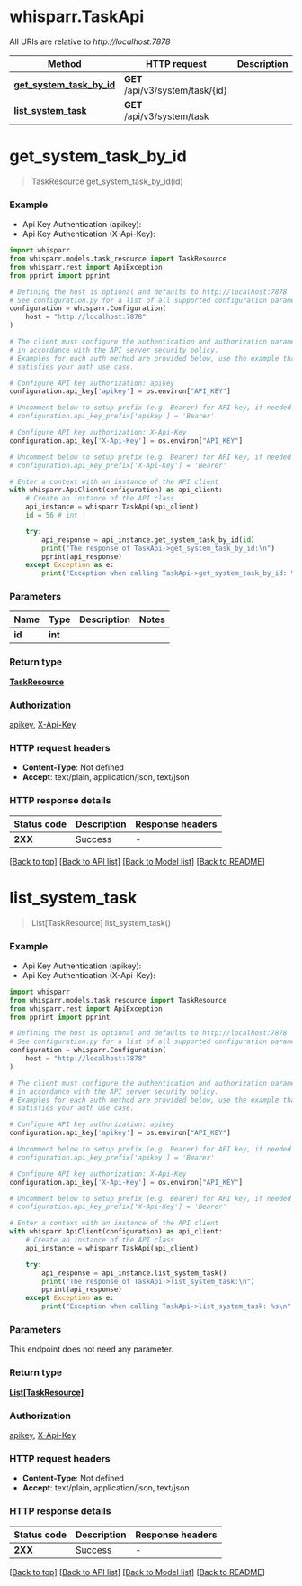 # whisparr.TaskApi

All URIs are relative to *http://localhost:7878*

Method | HTTP request | Description
------------- | ------------- | -------------
[**get_system_task_by_id**](TaskApi.md#get_system_task_by_id) | **GET** /api/v3/system/task/{id} | 
[**list_system_task**](TaskApi.md#list_system_task) | **GET** /api/v3/system/task | 


# **get_system_task_by_id**
> TaskResource get_system_task_by_id(id)



### Example

* Api Key Authentication (apikey):
* Api Key Authentication (X-Api-Key):

```python
import whisparr
from whisparr.models.task_resource import TaskResource
from whisparr.rest import ApiException
from pprint import pprint

# Defining the host is optional and defaults to http://localhost:7878
# See configuration.py for a list of all supported configuration parameters.
configuration = whisparr.Configuration(
    host = "http://localhost:7878"
)

# The client must configure the authentication and authorization parameters
# in accordance with the API server security policy.
# Examples for each auth method are provided below, use the example that
# satisfies your auth use case.

# Configure API key authorization: apikey
configuration.api_key['apikey'] = os.environ["API_KEY"]

# Uncomment below to setup prefix (e.g. Bearer) for API key, if needed
# configuration.api_key_prefix['apikey'] = 'Bearer'

# Configure API key authorization: X-Api-Key
configuration.api_key['X-Api-Key'] = os.environ["API_KEY"]

# Uncomment below to setup prefix (e.g. Bearer) for API key, if needed
# configuration.api_key_prefix['X-Api-Key'] = 'Bearer'

# Enter a context with an instance of the API client
with whisparr.ApiClient(configuration) as api_client:
    # Create an instance of the API class
    api_instance = whisparr.TaskApi(api_client)
    id = 56 # int | 

    try:
        api_response = api_instance.get_system_task_by_id(id)
        print("The response of TaskApi->get_system_task_by_id:\n")
        pprint(api_response)
    except Exception as e:
        print("Exception when calling TaskApi->get_system_task_by_id: %s\n" % e)
```



### Parameters


Name | Type | Description  | Notes
------------- | ------------- | ------------- | -------------
 **id** | **int**|  | 

### Return type

[**TaskResource**](TaskResource.md)

### Authorization

[apikey](../README.md#apikey), [X-Api-Key](../README.md#X-Api-Key)

### HTTP request headers

 - **Content-Type**: Not defined
 - **Accept**: text/plain, application/json, text/json

### HTTP response details

| Status code | Description | Response headers |
|-------------|-------------|------------------|
**2XX** | Success |  -  |

[[Back to top]](#) [[Back to API list]](../README.md#documentation-for-api-endpoints) [[Back to Model list]](../README.md#documentation-for-models) [[Back to README]](../README.md)

# **list_system_task**
> List[TaskResource] list_system_task()



### Example

* Api Key Authentication (apikey):
* Api Key Authentication (X-Api-Key):

```python
import whisparr
from whisparr.models.task_resource import TaskResource
from whisparr.rest import ApiException
from pprint import pprint

# Defining the host is optional and defaults to http://localhost:7878
# See configuration.py for a list of all supported configuration parameters.
configuration = whisparr.Configuration(
    host = "http://localhost:7878"
)

# The client must configure the authentication and authorization parameters
# in accordance with the API server security policy.
# Examples for each auth method are provided below, use the example that
# satisfies your auth use case.

# Configure API key authorization: apikey
configuration.api_key['apikey'] = os.environ["API_KEY"]

# Uncomment below to setup prefix (e.g. Bearer) for API key, if needed
# configuration.api_key_prefix['apikey'] = 'Bearer'

# Configure API key authorization: X-Api-Key
configuration.api_key['X-Api-Key'] = os.environ["API_KEY"]

# Uncomment below to setup prefix (e.g. Bearer) for API key, if needed
# configuration.api_key_prefix['X-Api-Key'] = 'Bearer'

# Enter a context with an instance of the API client
with whisparr.ApiClient(configuration) as api_client:
    # Create an instance of the API class
    api_instance = whisparr.TaskApi(api_client)

    try:
        api_response = api_instance.list_system_task()
        print("The response of TaskApi->list_system_task:\n")
        pprint(api_response)
    except Exception as e:
        print("Exception when calling TaskApi->list_system_task: %s\n" % e)
```



### Parameters

This endpoint does not need any parameter.

### Return type

[**List[TaskResource]**](TaskResource.md)

### Authorization

[apikey](../README.md#apikey), [X-Api-Key](../README.md#X-Api-Key)

### HTTP request headers

 - **Content-Type**: Not defined
 - **Accept**: text/plain, application/json, text/json

### HTTP response details

| Status code | Description | Response headers |
|-------------|-------------|------------------|
**2XX** | Success |  -  |

[[Back to top]](#) [[Back to API list]](../README.md#documentation-for-api-endpoints) [[Back to Model list]](../README.md#documentation-for-models) [[Back to README]](../README.md)

